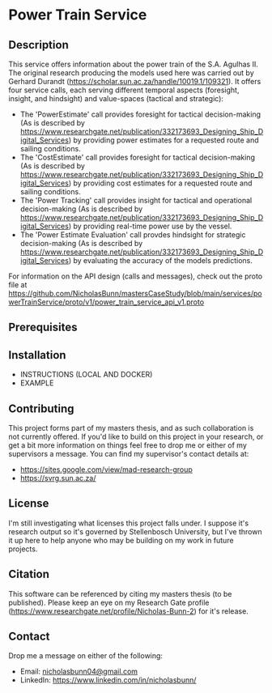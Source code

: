 # **Power Train Service**

## **Description**
This service offers information about the power train of the S.A. Agulhas II. The original research producing the models used here was carried out by Gerhard Durandt (https://scholar.sun.ac.za/handle/10019.1/109321). It offers four service calls, each serving different temporal aspects (foresight, insight, and hindsight) and value-spaces (tactical and strategic):
- The 'PowerEstimate' call provides foresight for tactical decision-making (As is described by https://www.researchgate.net/publication/332173693_Designing_Ship_Digital_Services) by providing power estimates for a requested route and sailing conditions.
- The 'CostEstimate' call provides foresight for tactical decision-making (As is described by https://www.researchgate.net/publication/332173693_Designing_Ship_Digital_Services) by providing cost estimates for a requested route and sailing conditions.
- The 'Power Tracking' call provides insight for tactical and operational decision-making (As is described by https://www.researchgate.net/publication/332173693_Designing_Ship_Digital_Services) by providing real-time power use by the vessel.
- The 'Power Estimate Evaluation' call provdes hindsight for strategic decision-making (As is described by https://www.researchgate.net/publication/332173693_Designing_Ship_Digital_Services) by evaluating the accuracy of the models predictions.

For information on the API design (calls and messages), check out the proto file at https://github.com/NicholasBunn/mastersCaseStudy/blob/main/services/powerTrainService/proto/v1/power_train_service_api_v1.proto
## **Prerequisites**

## **Installation**
- INSTRUCTIONS (LOCAL AND DOCKER)
- EXAMPLE

## **Contributing**
This project forms part of my masters thesis, and as such collaboration is not currently offered. If you'd like to build on this project in your research, or get a bit more information on things feel free to drop me or either of my supervisors a message. You can find my supervisor's contact details at:
- https://sites.google.com/view/mad-research-group
- https://svrg.sun.ac.za/

## **License**
I'm still investigating what licenses this project falls under. I suppose it's research output so it's governed by Stellenbosch University, but I've thrown it up here to help anyone who may be building on my work in future projects.

## **Citation**
This software can be referenced by citing my masters thesis (to be published). Please keep an eye on my Research Gate profile (https://www.researchgate.net/profile/Nicholas-Bunn-2) for it's release.

## **Contact**
Drop me a message on either of the following:
- Email: nicholasbunn04@gmail.com
- LinkedIn: https://www.linkedin.com/in/nicholasbunn/